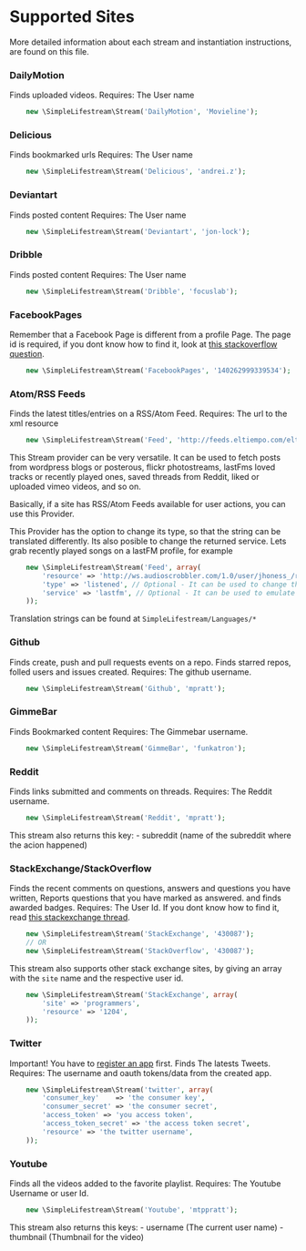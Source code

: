 Supported Sites
===============
More detailed information about each stream and instantiation instructions, are found
on this file.

### DailyMotion
Finds uploaded videos.
Requires: The User name

```php
    new \SimpleLifestream\Stream('DailyMotion', 'Movieline');
```

### Delicious
Finds bookmarked urls
Requires: The User name

```php
    new \SimpleLifestream\Stream('Delicious', 'andrei.z');
```

### Deviantart
Finds posted content
Requires: The User name

```php
    new \SimpleLifestream\Stream('Deviantart', 'jon-lock');
```

### Dribble
Finds posted content
Requires: The User name

```php
    new \SimpleLifestream\Stream('Dribble', 'focuslab');
```

### FacebookPages
Remember that a Facebook Page is different from a profile Page.
The page id is required, if you dont know how to find it, look at [this stackoverflow question](http://stackoverflow.com/questions/3130433/get-facebook-fan-page-id).

```php
    new \SimpleLifestream\Stream('FacebookPages', '140262999339534');
```

### Atom/RSS Feeds
Finds the latest titles/entries on a RSS/Atom Feed.
Requires: The url to the xml resource

```php
    new \SimpleLifestream\Stream('Feed', 'http://feeds.eltiempo.com/eltiempo/titulares');
```

This Stream provider can be very versatile. It can be used to fetch posts from wordpress blogs or posterous, flickr photostreams,
lastFms loved tracks or recently played ones, saved threads from Reddit, liked or uploaded vimeo videos, and so on.

Basically, if a site has RSS/Atom Feeds available for user actions, you can use this Provider.

This Provider has the option to change its type, so that the string can be translated differently. Its also posible to change the returned service.
Lets grab recently played songs on a lastFM profile, for example

```php
    new \SimpleLifestream\Stream('Feed', array(
        'resource' => 'http://ws.audioscrobbler.com/1.0/user/jhoness_/recenttracks.rss',
        'type' => 'listened', // Optional - It can be used to change the translation of this action
        'service' => 'lastfm', // Optional - It can be used to emulate a new provider
    ));
```

Translation strings can be found at `SimpleLifestream/Languages/*`

### Github
Finds create, push and pull requests events on a repo. Finds starred repos, folled users and issues created.
Requires: The github username.

```php
    new \SimpleLifestream\Stream('Github', 'mpratt');
```

### GimmeBar
Finds Bookmarked content
Requires: The Gimmebar username.

```php
    new \SimpleLifestream\Stream('GimmeBar', 'funkatron');
```

### Reddit
Finds links submitted and comments on threads.
Requires: The Reddit username.

```php
    new \SimpleLifestream\Stream('Reddit', 'mpratt');
```
This stream also returns this key:
    - subreddit (name of the subreddit where the acion happened)

### StackExchange/StackOverflow
Finds the recent comments on questions, answers and questions you have written, Reports questions that you have marked as answered.
and finds awarded badges.
Requires: The User Id. If you dont know how to find it, read [this stackexchange thread](http://meta.stackoverflow.com/questions/98771/what-is-my-user-id).

```php
    new \SimpleLifestream\Stream('StackExchange', '430087');
    // OR
    new \SimpleLifestream\Stream('StackOverflow', '430087');
```

This stream also supports other stack exchange sites, by giving an array with the `site` name
and the respective user id.

```php
    new \SimpleLifestream\Stream('StackExchange', array(
        'site' => 'programmers',
        'resource' => '1204',
    ));
```

### Twitter
Important! You have to [register an app](http://dev.twitter.com/apps) first.
Finds The latests Tweets.
Requires: The username and oauth tokens/data from the created app.

```php
    new \SimpleLifestream\Stream('twitter', array(
        'consumer_key'    => 'the consumer key',
        'consumer_secret' => 'the consumer secret',
        'access_token' => 'you access token',
        'access_token_secret' => 'the access token secret',
        'resource' => 'the twitter username',
    ));
```

### Youtube
Finds all the videos added to the favorite playlist.
Requires: The Youtube Username or user Id.

```php
    new \SimpleLifestream\Stream('Youtube', 'mtppratt');
```

This stream also returns this keys:
    - username (The current user name)
    - thumbnail (Thumbnail for the video)
